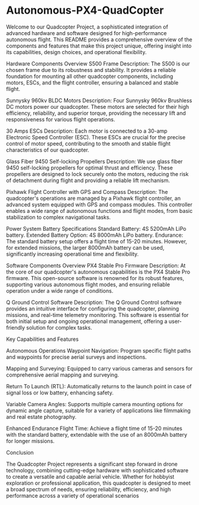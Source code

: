 
# Autonomous-PX4-QuadCopter
Welcome to our Quadcopter Project, a sophisticated integration of advanced hardware and software designed for high-performance autonomous flight. This README provides a comprehensive overview of the components and features that make this project unique, offering insight into its capabilities, design choices, and operational flexibility.

Hardware Components Overview
S500 Frame
Description: The S500 is our chosen frame due to its robustness and stability. It provides a reliable foundation for mounting all other quadcopter components, including motors, ESCs, and the flight controller, ensuring a balanced and stable flight.

Sunnysky 960kv BLDC Motors
Description: Four Sunnysky 960kv Brushless DC motors power our quadcopter. These motors are selected for their high efficiency, reliability, and superior torque, providing the necessary lift and responsiveness for various flight operations.

30 Amps ESCs
Description: Each motor is connected to a 30-amp Electronic Speed Controller (ESC). These ESCs are crucial for the precise control of motor speed, contributing to the smooth and stable flight characteristics of our quadcopter.

Glass Fiber 9450 Self-locking Propellers
Description: We use glass fiber 9450 self-locking propellers for optimal thrust and efficiency. These propellers are designed to lock securely onto the motors, reducing the risk of detachment during flight and providing a reliable lift mechanism.

Pixhawk Flight Controller with GPS and Compass
Description: The quadcopter's operations are managed by a Pixhawk flight controller, an advanced system equipped with GPS and compass modules. This controller enables a wide range of autonomous functions and flight modes, from basic stabilization to complex navigational tasks.

Power System
Battery Specifications
Standard Battery: 4S 5200mAh LiPo battery.
Extended Battery Option: 4S 8000mAh LiPo battery.
Endurance: The standard battery setup offers a flight time of 15-20 minutes. However, for extended missions, the larger 8000mAh battery can be used, significantly increasing operational time and flexibility.

Software Components Overview
PX4 Stable Pro Firmware
Description: At the core of our quadcopter's autonomous capabilities is the PX4 Stable Pro firmware. This open-source software is renowned for its robust features, supporting various autonomous flight modes, and ensuring reliable operation under a wide range of conditions.

Q Ground Control Software
Description: The Q Ground Control software provides an intuitive interface for configuring the quadcopter, planning missions, and real-time telemetry monitoring. This software is essential for both initial setup and ongoing operational management, offering a user-friendly solution for complex tasks.

Key Capabilities and Features

Autonomous Operations
Waypoint Navigation: Program specific flight paths and waypoints for precise aerial surveys and inspections.

Mapping and Surveying: Equipped to carry various cameras and sensors for comprehensive aerial mapping and surveying.

Return To Launch (RTL): Automatically returns to the launch point in case of signal loss or low battery, enhancing safety.

Variable Camera Angles: Supports multiple camera mounting options for dynamic angle capture, suitable for a variety of applications like filmmaking and real estate photography.

Enhanced Endurance
Flight Time: Achieve a flight time of 15-20 minutes with the standard battery, extendable with the use of an 8000mAh battery for longer missions.

Conclusion

The Quadcopter Project represents a significant step forward in drone technology, combining cutting-edge hardware with sophisticated software to create a versatile and capable aerial vehicle. Whether for hobbyist exploration or professional application, this quadcopter is designed to meet a broad spectrum of needs, ensuring reliability, efficiency, and high performance across a variety of operational scenarios







